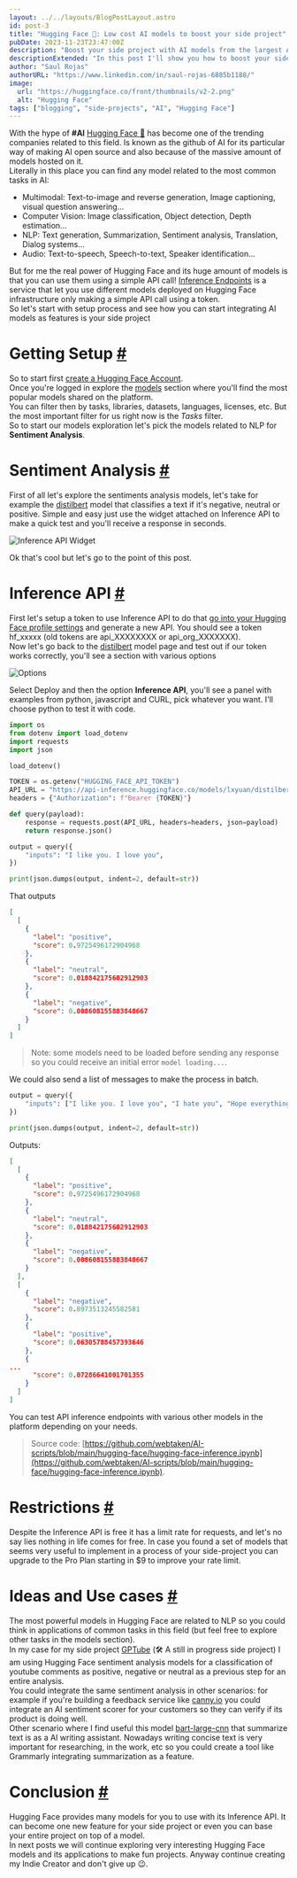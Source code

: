 ```yaml
---
layout: ../../layouts/BlogPostLayout.astro
id: post-3
title: "Hugging Face 🤗: Low cost AI models to boost your side project"
pubDate: 2023-11-23T23:47:00Z
description: "Boost your side project with AI models from the largest AI community around the world"
descriptionExtended: "In this post I'll show you how to boost your side project with AI models from hugging face, the largest internet repository of AI models."
author: "Saul Rojas"
authorURL: "https://www.linkedin.com/in/saul-rojas-6885b1188/"
image:
  url: "https://huggingface.co/front/thumbnails/v2-2.png"
  alt: "Hugging Face"
tags: ["blogging", "side-projects", "AI", "Hugging Face"]
---
```


With the hype of **#AI** <a href="https://huggingface.co/" target="_blank">Hugging Face 🤗</a> has
become one of the trending companies related to this field. Is known as the github of AI for
its particular way of making AI open source and also because of the massive amount of models
hosted on it.  
Literally in this place you can find any model related to the most common tasks in AI:

- Multimodal: Text-to-image and reverse generation, Image captioning, visual question answering...
- Computer Vision: Image classification, Object detection, Depth estimation...
- NLP: Text generation, Summarization, Sentiment analysis, Translation, Dialog systems...
- Audio: Text-to-speech, Speech-to-text, Speaker identification...

But for me the real power of Hugging Face and its huge amount of models is that you can use them using a simple API call!
<a href="https://huggingface.co/inference-endpoints" target="_blank">Inference Endpoints</a> is a service that let you use different models deployed on Hugging Face infrastructure only making a simple API call using a token.  
So let's start with setup process and see how you can start integrating AI models as features
is your side project

<h1 id="setup">Getting Setup <a href="#setup">#</a></h1>

So to start first <a href="https://huggingface.co/join">create a Hugging Face Account</a>.  
Once you're logged in explore the <a href="https://huggingface.co/models">models</a> section where you'll find the most popular models shared on the platform.  
You can filter then by tasks, libraries, datasets, languages, licenses, etc. But the most important filter for us right now is the _Tasks_ filter.  
So to start our models exploration let's pick the models related to NLP for **Sentiment Analysis**.

<h1 id="sentiment-analysis">Sentiment Analysis <a href="#sentiment-analysis">#</a></h1>

First of all let's explore the sentiments analysis models, let's take for example the
<a href="https://huggingface.co/lxyuan/distilbert-base-multilingual-cased-sentiments-student" target="_blank">distilbert</a> model that classifies a text if it's negative, neutral or positive.
Simple and easy just use the widget attached on Inference API to make a quick test and you'll receive a response in seconds.

![Inference API Widget](../../assets/images/blogs/post-3/inference-api-widget.webp)

Ok that's cool but let's go to the point of this post.

<h1 id="inference-api">Inference API <a href="#inference-api">#</a></h1>

First let's setup a token to use Inference API to do that <a href="https://huggingface.co/settings/tokens" target="_blank">go into your Hugging Face profile settings</a> and generate a new API.
You should see a token hf_xxxxx (old tokens are api_XXXXXXXX or api_org_XXXXXXX).  
Now let's go back to the <a href="https://huggingface.co/lxyuan/distilbert-base-multilingual-cased-sentiments-student" target="_blank">distilbert</a> model page
and test out if our token works correctly, you'll see a section with various options

![Options](../../assets/images/blogs/post-3/options.webp)

Select Deploy and then the option **Inference API**, you'll see a panel with examples from
python, javascript and CURL, pick whatever you want. I'll choose python to test it with code.

```python
import os
from dotenv import load_dotenv
import requests
import json

load_dotenv()

TOKEN = os.getenv("HUGGING_FACE_API_TOKEN")
API_URL = "https://api-inference.huggingface.co/models/lxyuan/distilbert-base-multilingual-cased-sentiments-student"
headers = {"Authorization": f"Bearer {TOKEN}"}

def query(payload):
	response = requests.post(API_URL, headers=headers, json=payload)
	return response.json()

output = query({
	"inputs": "I like you. I love you",
})

print(json.dumps(output, indent=2, default=str))
```

That outputs

```json
[
  [
    {
      "label": "positive",
      "score": 0.9725496172904968
    },
    {
      "label": "neutral",
      "score": 0.018842175602912903
    },
    {
      "label": "negative",
      "score": 0.008608155883848667
    }
  ]
]
```

> Note: some models need to be loaded before sending any response so you could receive an initial error `model loading...`.

We could also send a list of messages to make the process in batch.

```python
output = query({
	"inputs": ["I like you. I love you", "I hate you", "Hope everything goes well"],
})

print(json.dumps(output, indent=2, default=str))
```

Outputs:

```json
[
  [
    {
      "label": "positive",
      "score": 0.9725496172904968
    },
    {
      "label": "neutral",
      "score": 0.018842175602912903
    },
    {
      "label": "negative",
      "score": 0.008608155883848667
    }
  ],
  [
    {
      "label": "negative",
      "score": 0.8973513245582581
    },
    {
      "label": "positive",
      "score": 0.06305788457393646
    },
    {
...
      "score": 0.07286641001701355
    }
  ]
]
```

You can test API inference endpoints with various other models in the platform depending on your needs.

> Source code: [https://github.com/webtaken/AI-scripts/blob/main/hugging-face/hugging-face-inference.ipynb](https://github.com/webtaken/AI-scripts/blob/main/hugging-face/hugging-face-inference.ipynb).

<h1 id="restrictions">Restrictions <a href="#restrictions">#</a></h1>

Despite the Inference API is free it has a limit rate for requests, and let's no say lies nothing
in life comes for free. In case you found a set of models that seems very useful to implement in a process of your side-project you can upgrade to the Pro Plan starting in $9 to improve your rate limit.

<h1 id="ideas-and-use-cases">Ideas and Use cases <a href="#ideas-and-use-cases">#</a></h1>

The most powerful models in Hugging Face are related to NLP so you could think in applications of common tasks in this field (but feel free to explore other tasks in the models section).  
In my case for my side project [GPTube](https://www.gptube.ink/) (🛠️ A still in progress side project) I am using Hugging Face sentiment analysis models for a classification of youtube comments as positive, negative or neutral as a previous step for an entire analysis.  
You could integrate the same sentiment analysis in other scenarios: for example if you're building a feedback service like [canny.io](https://canny.io/) you could integrate an AI sentiment scorer for your customers so they can verify if its product is doing well.  
Other scenario where I find useful this model [bart-large-cnn](https://huggingface.co/facebook/bart-large-cnn) that summarize text is as a AI writing assistant. Nowadays writing concise text is very important for researching, in the work, etc so you could create a tool like Grammarly integrating summarization as a feature.

<h1 id="conclusion">Conclusion <a href="#conclusion">#</a></h1>

Hugging Face provides many models for you to use with its Inference API. It can become one new feature for your side project or even you can base your entire project on top of a model.  
In next posts we will continue exploring very interesting Hugging Face models and its applications to make fun projects.
Anyway continue creating my Indie Creator and don't give up 😉.
